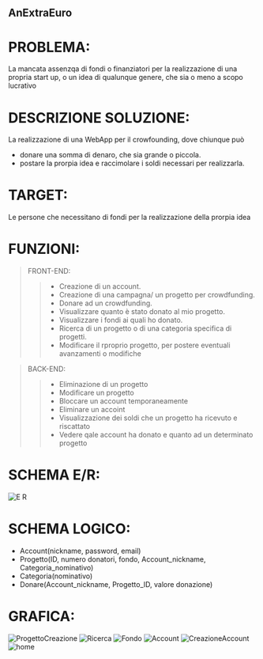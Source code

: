 AnExtraEuro
-----------

PROBLEMA:
=========
La mancata assenzqa di fondi o finanziatori per la realizzazione di una propria start up, o un idea di qualunque genere, che sia o meno a scopo lucrativo

DESCRIZIONE SOLUZIONE:
============
La realizzazione di una WebApp per il crowfounding, dove chiunque può 
+ donare una somma di denaro, che sia grande o piccola.
+ postare la prorpia idea e raccimolare i soldi necessari per realizzarla.

TARGET:
=======
Le persone che necessitano di fondi per la realizzazione della prorpia idea

FUNZIONI:
=========
> FRONT-END:
>> - Creazione di un account.
>> - Creazione di una campagna/ un progetto per crowdfunding.
>> - Donare ad un crowdfunding.
>> - Visualizzare quanto è stato donato al mio progetto.
>> - Visualizzare i fondi ai quali ho donato.
>> - Ricerca di un progetto o di una categoria specifica di progetti.
>> - Modificare il rproprio progetto, per postere eventuali avanzamenti o modifiche

> BACK-END:
>> - Eliminazione di un progetto
>> - Modificare un progetto
>> - Bloccare un account temporaneamente
>> - Eliminare un accoint
>> - Visualizzazione dei soldi che un progetto ha ricevuto e riscattato
>> - Vedere qale account ha donato e quanto ad un determinato progetto


SCHEMA E/R:
===========
![E R](https://github.com/Giorgiobon/AnExtraEuro/assets/101709335/d500f12d-046b-48d2-a8a4-4bba07eb72cf)

SCHEMA LOGICO:
==============
- Account(nickname, password, email)
- Progetto(ID, numero donatori, fondo, Account_nickname, Categoria_nominativo)
- Categoria(nominativo)
- Donare(Account_nickname, Progetto_ID, valore donazione)

GRAFICA:
========

![ProgettoCreazione](https://github.com/Giorgiobon/AnExtraEuro/assets/101709335/a991c027-e0f4-46f4-a04e-420f9b230d3e)
![Ricerca](https://github.com/Giorgiobon/AnExtraEuro/assets/101709335/be021493-f21c-4434-85ee-593f21bf3176)
![Fondo](https://github.com/Giorgiobon/AnExtraEuro/assets/101709335/9b399270-e157-40fe-b2e7-fa35d246944f)
![Account](https://github.com/Giorgiobon/AnExtraEuro/assets/101709335/68d7897a-6b31-4ae2-a3d8-21c185c52c05)
![CreazioneAccount](https://github.com/Giorgiobon/AnExtraEuro/assets/101709335/ef19a364-846e-46cd-a0c8-acf315f884de)
![home](https://github.com/Giorgiobon/AnExtraEuro/assets/101709335/1da93849-766e-4c1f-823a-2642fc5c04ff)

